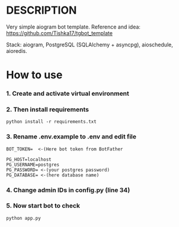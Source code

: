 # DESCRIPTION

Very simple aiogram bot template. Reference and idea: https://github.com/Tishka17/tgbot_template

Stack: aiogram, PostgreSQL (SQLAlchemy + asyncpg), aioschedule, aioredis.

# How to use

### 1. Create and activate virtual environment
### 2. Then install requirements

```
python install -r requirements.txt
```

### 3. Rename .env.example to .env and edit file

```
BOT_TOKEN=  <-(Here bot token from BotFather

PG_HOST=localhost
PG_USERNAME=postgres
PG_PASSWORD= <-(your postgres password)
PG_DATABASE= <-(here database name)
```

### 4. Change admin IDs in config.py (line 34)

### 5. Now start bot to check
```
python app.py
```


